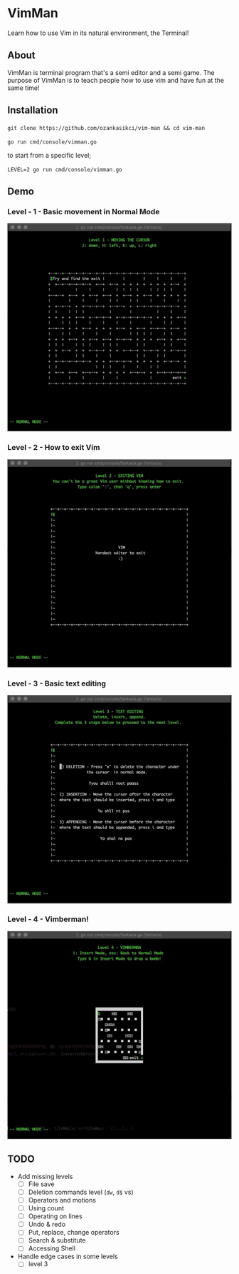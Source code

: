# VimMan

Learn how to use Vim in its natural environment, the Terminal!
## About

VimMan is terminal program that's a semi editor and a semi game. The purpose of VimMan is to teach people how to use vim and have fun at the same time! 

## Installation

`git clone https://github.com/ozankasikci/vim-man && cd vim-man`

`go run cmd/console/vimman.go`

to start from a specific level;

`LEVEL=2 go run cmd/console/vimman.go`

## Demo
### Level - 1 - Basic movement in Normal Mode

![](https://raw.githubusercontent.com/ozankasikci/ozankasikci.github.io/master/gifs/fantasia-level-1.gif)

### Level - 2 - How to exit Vim

![](https://raw.githubusercontent.com/ozankasikci/ozankasikci.github.io/master/gifs/fantasia-level-2.gif)

### Level - 3 - Basic text editing

![](https://raw.githubusercontent.com/ozankasikci/ozankasikci.github.io/master/gifs/fantasia-level-3.gif)

### Level - 4 - Vimberman!

![](https://raw.githubusercontent.com/ozankasikci/ozankasikci.github.io/master/gifs/fantasia-level-4.gif)

## TODO
* Add missing levels
  - [ ] File save
  - [ ] Deletion commands level (`dw`, `d$` vs)
  - [ ] Operators and motions
  - [ ] Using count
  - [ ] Operating on lines
  - [ ] Undo & redo
  - [ ] Put, replace, change operators
  - [ ] Search & substitute
  - [ ] Accessing Shell 
* Handle edge cases in some levels
  - [ ] level 3 
